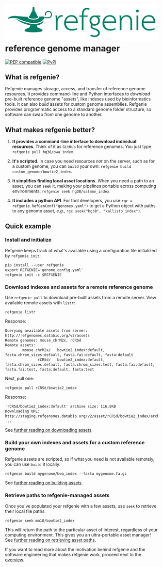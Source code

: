 
# <img src="img/refgenie_logo.svg" class="img-header"> reference genome manager

[![PEP compatible](https://pepkit.github.io/img/PEP-compatible-green.svg)](https://pepkit.github.io)
[![PyPi](https://img.shields.io/pypi/v/refgenie.svg)](https://pypi.org/project/refgenie/)

## What is refgenie?

Refgenie manages storage, access, and transfer of reference genome resources. It provides command-line and Python interfaces to *download* pre-built reference genome "assets", like indexes used by bioinformatics tools. It can also *build* assets for custom genome assemblies. Refgenie provides programmatic access to a standard genome folder structure, so software can swap from one genome to another.

## What makes refgenie better?

1. **It provides a command-line interface to download individual resources**. Think of it as `GitHub` for reference genomes. You just type `refgenie pull hg38/bwa_index`.

2. **It's scripted**. In case you need resources *not* on the server, such as for a custom genome, you can `build` your own: `refgenie build custom_genome/bowtie2_index`.

3. **It simplifies finding local asset locations**. When you need a path to an asset, you can `seek` it, making your pipelines portable across computing environments: `refgenie seek hg38/salmon_index`.

4. **It includes a python API**. For tool developers, you use `rgc = refgenie.RefGenConf("genomes.yaml")` to get a Python object with paths to any genome asset, *e.g.*, `rgc.seek("hg38", "kallisto_index")`.


## Quick example

### Install and initialize

Refgenie keeps track of what's available using a configuration file initialized by `refgenie init`:

```console
pip install --user refgenie
export REFGENIE='genome_config.yaml'
refgenie init -c $REFGENIE
```

### Download indexes and assets for a remote reference genome

Use `refgenie pull` to download pre-built assets from a remote server. View available remote assets with `listr`:

```console
refgenie listr
```

Response:
```console
Querying available assets from server: http://refgenomes.databio.org/v2/assets
Remote genomes: mouse_chrM2x, rCRSd
Remote assets:
        mouse_chrM2x/   bowtie2_index:default, fasta.chrom_sizes:default, fasta.fai:default, fasta:default
               rCRSd/   bowtie2_index:default, fasta.chrom_sizes:default, fasta.chrom_sizes:test, fasta.fai:default, fasta.fai:test, fasta:default, fasta:test
```

Next, pull one:

```console
refgenie pull rCRSd/bowtie2_index
```

Response:
```console
'rCRSd/bowtie2_index:default' archive size: 116.8KB
Downloading URL: http://staging.refgenomes.databio.org/v2/asset/rCRSd/bowtie2_index/archive ... 
```

See [further reading on downloading assets](pull.md).

### Build your own indexes and assets for a custom reference genome

Refgenie assets are scripted, so if what you need is not available remotely, you can use `build` it locally:


```console
refgenie build mygenome/bwa_index --fasta mygenome.fa.gz
```

See [further reading on building assets](build.md).

### Retrieve paths to refgenie-managed assets

Once you've populated your refgenie with a few assets, use `seek` to retrieve their local file paths:

```console
refgenie seek mm10/bowtie2_index
```

This will return the path to the particular asset of interest, regardless of your computing environment. This gives you an ultra-portable asset manager! See [further reading on retrieving asset paths](seek.md).

If you want to read more about the motivation behind refgenie and the software engineering that makes refgenie work, proceed next to the [overview](overview.md).
